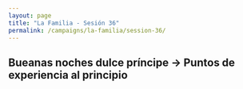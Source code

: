 ```yaml
---
layout: page
title: "La Familia - Sesión 36"
permalink: /campaigns/la-familia/session-36/
---
```


##  **Bueanas noches dulce príncipe \-\> Puntos de experiencia al principio**